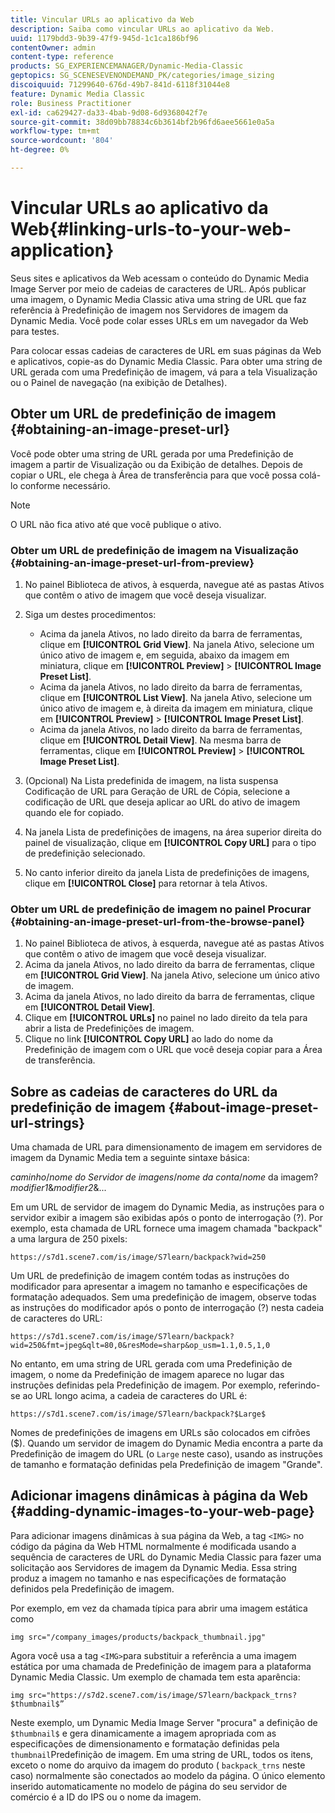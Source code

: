 ```yaml
---
title: Vincular URLs ao aplicativo da Web
description: Saiba como vincular URLs ao aplicativo da Web.
uuid: 1179bdd3-9b39-47f9-945d-1c1ca186bf96
contentOwner: admin
content-type: reference
products: SG_EXPERIENCEMANAGER/Dynamic-Media-Classic
geptopics: SG_SCENESEVENONDEMAND_PK/categories/image_sizing
discoiquuid: 71299640-676d-49b7-841d-6118f31044e8
feature: Dynamic Media Classic
role: Business Practitioner
exl-id: ca629427-da33-4bab-9d08-6d9368042f7e
source-git-commit: 38d09bb78834c6b3614bf2b96fd6aee5661e0a5a
workflow-type: tm+mt
source-wordcount: '804'
ht-degree: 0%

---
```


# Vincular URLs ao aplicativo da Web{#linking-urls-to-your-web-application}

Seus sites e aplicativos da Web acessam o conteúdo do Dynamic Media Image Server por meio de cadeias de caracteres de URL. Após publicar uma imagem, o Dynamic Media Classic ativa uma string de URL que faz referência à Predefinição de imagem nos Servidores de imagem da Dynamic Media. Você pode colar esses URLs em um navegador da Web para testes.

Para colocar essas cadeias de caracteres de URL em suas páginas da Web e aplicativos, copie-as do Dynamic Media Classic. Para obter uma string de URL gerada com uma Predefinição de imagem, vá para a tela Visualização ou o Painel de navegação (na exibição de Detalhes).

## Obter um URL de predefinição de imagem {#obtaining-an-image-preset-url}

Você pode obter uma string de URL gerada por uma Predefinição de imagem a partir de Visualização ou da Exibição de detalhes. Depois de copiar o URL, ele chega à Área de transferência para que você possa colá-lo conforme necessário.

>[!NOTE]
>
>O URL não fica ativo até que você publique o ativo.

### Obter um URL de predefinição de imagem na Visualização {#obtaining-an-image-preset-url-from-preview}

1. No painel Biblioteca de ativos, à esquerda, navegue até as pastas Ativos que contêm o ativo de imagem que você deseja visualizar.
1. Siga um destes procedimentos:

   * Acima da janela Ativos, no lado direito da barra de ferramentas, clique em **[!UICONTROL Grid View]**. Na janela Ativo, selecione um único ativo de imagem e, em seguida, abaixo da imagem em miniatura, clique em **[!UICONTROL Preview]** > **[!UICONTROL Image Preset List]**.
   * Acima da janela Ativos, no lado direito da barra de ferramentas, clique em **[!UICONTROL List View]**. Na janela Ativo, selecione um único ativo de imagem e, à direita da imagem em miniatura, clique em **[!UICONTROL Preview]** > **[!UICONTROL Image Preset List]**.
   * Acima da janela Ativos, no lado direito da barra de ferramentas, clique em **[!UICONTROL Detail View]**. Na mesma barra de ferramentas, clique em **[!UICONTROL Preview]** > **[!UICONTROL Image Preset List]**.

1. (Opcional) Na Lista predefinida de imagem, na lista suspensa Codificação de URL para Geração de URL de Cópia, selecione a codificação de URL que deseja aplicar ao URL do ativo de imagem quando ele for copiado.
1. Na janela Lista de predefinições de imagens, na área superior direita do painel de visualização, clique em **[!UICONTROL Copy URL]** para o tipo de predefinição selecionado.
1. No canto inferior direito da janela Lista de predefinições de imagens, clique em **[!UICONTROL Close]** para retornar à tela Ativos.

### Obter um URL de predefinição de imagem no painel Procurar {#obtaining-an-image-preset-url-from-the-browse-panel}

1. No painel Biblioteca de ativos, à esquerda, navegue até as pastas Ativos que contêm o ativo de imagem que você deseja visualizar.
1. Acima da janela Ativos, no lado direito da barra de ferramentas, clique em **[!UICONTROL Grid View]**. Na janela Ativo, selecione um único ativo de imagem.
1. Acima da janela Ativos, no lado direito da barra de ferramentas, clique em **[!UICONTROL Detail View]**.
1. Clique em **[!UICONTROL URLs]** no painel no lado direito da tela para abrir a lista de Predefinições de imagem.
1. Clique no link **[!UICONTROL Copy URL]** ao lado do nome da Predefinição de imagem com o URL que você deseja copiar para a Área de transferência.

## Sobre as cadeias de caracteres do URL da predefinição de imagem {#about-image-preset-url-strings}

Uma chamada de URL para dimensionamento de imagem em servidores de imagem da Dynamic Media tem a seguinte sintaxe básica:

*caminho*/*nome do Servidor de imagens*/*nome da conta*/*nome* da imagem?*modifier1*&amp;*modifier2*&amp;...

Em um URL de servidor de imagem do Dynamic Media, as instruções para o servidor exibir a imagem são exibidas após o ponto de interrogação (?). Por exemplo, esta chamada de URL fornece uma imagem chamada &quot;backpack&quot; a uma largura de 250 pixels:

```as3
https://s7d1.scene7.com/is/image/S7learn/backpack?wid=250
```

Um URL de predefinição de imagem contém todas as instruções do modificador para apresentar a imagem no tamanho e especificações de formatação adequados. Sem uma predefinição de imagem, observe todas as instruções do modificador após o ponto de interrogação (?) nesta cadeia de caracteres do URL:

```as3
https://s7d1.scene7.com/is/image/S7learn/backpack?wid=250&fmt=jpeg&qlt=80,0&resMode=sharp&op_usm=1.1,0.5,1,0
```

No entanto, em uma string de URL gerada com uma Predefinição de imagem, o nome da Predefinição de imagem aparece no lugar das instruções definidas pela Predefinição de imagem. Por exemplo, referindo-se ao URL longo acima, a cadeia de caracteres do URL é:

```as3
https://s7d1.scene7.com/is/image/S7learn/backpack?$Large$
```

Nomes de predefinições de imagens em URLs são colocados em cifrões ($). Quando um servidor de imagem do Dynamic Media encontra a parte da Predefinição de imagem do URL (o `Large` neste caso), usando as instruções de tamanho e formatação definidas pela Predefinição de imagem &quot;Grande&quot;.

## Adicionar imagens dinâmicas à página da Web {#adding-dynamic-images-to-your-web-page}

Para adicionar imagens dinâmicas à sua página da Web, a tag `<IMG>` no código da página da Web HTML normalmente é modificada usando a sequência de caracteres de URL do Dynamic Media Classic para fazer uma solicitação aos Servidores de imagem da Dynamic Media. Essa string produz a imagem no tamanho e nas especificações de formatação definidos pela Predefinição de imagem.

Por exemplo, em vez da chamada típica para abrir uma imagem estática como

```as3
img src="/company_images/products/backpack_thumbnail.jpg"
```

Agora você usa a tag `<IMG>`para substituir a referência a uma imagem estática por uma chamada de Predefinição de imagem para a plataforma Dynamic Media Classic. Um exemplo de chamada tem esta aparência:

```as3
img src="https://s7d2.scene7.com/is/image/S7learn/backpack_trns?$thumbnail$”
```

Neste exemplo, um Dynamic Media Image Server &quot;procura&quot; a definição de `$thumbnail$` e gera dinamicamente a imagem apropriada com as especificações de dimensionamento e formatação definidas pela `thumbnail`Predefinição de imagem. Em uma string de URL, todos os itens, exceto o nome do arquivo da imagem do produto ( `backpack_trns` neste caso) normalmente são conectados ao modelo da página. O único elemento inserido automaticamente no modelo de página do seu servidor de comércio é a ID do IPS ou o nome da imagem.
